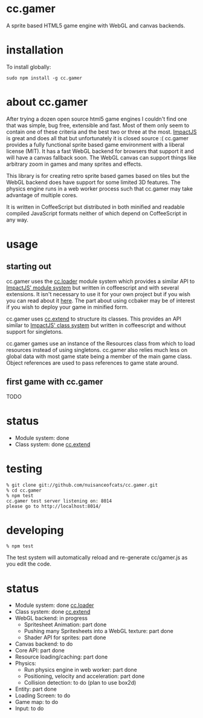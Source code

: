 # cc.gamer
A sprite based HTML5 game engine with WebGL and canvas backends.

# installation
To install globally:
```
sudo npm install -g cc.gamer
```

# about cc.gamer

After trying a dozen open source html5 game engines I couldn't find one that was simple, bug free, extensible and fast. Most of them only seem to contain one of these criteria and the best two or three at the most. [ImpactJS](http://impactjs.com/) is great and does all that but unfortunately it is closed source :( cc.gamer provides a fully functional sprite based game environment with a liberal license (MIT). It has a fast WebGL backend for browsers that support it and will have a canvas fallback soon. The WebGL canvas can support things like arbitrary zoom in games and many sprites and effects.

This library is for creating retro sprite based games based on tiles but the WebGL backend does have support for some limited 3D features. The physics engine runs in a web worker process such that cc.gamer may take advantage of multiple cores.

It is written in CoffeeScript but distributed in both minified and readable compiled JavaScript formats neither of which depend on CoffeeScript in any way.

# usage

## starting out

cc.gamer uses the [cc.loader](http://github.com/nuisanceofcats/cc.loader) module system which provides a similar API to [ImpactJS' module system](http://impactjs.com/) but written in coffeescript and with several extensions. It isn't necessary to use it for your own project but if you wish you can read about it [here](http://github.com/nuisanceofcats/cc.loader). The part about using ccbaker may be of interest if you wish to deploy your game in minified form.

cc.gamer uses [cc.extend](http://github.com/nuisanceofcats/cc.extend) to structure its classes. This provides an API similar to [ImpactJS' class system](http://impactjs.com/) but written in coffeescript and without support for singletons.

cc.gamer games use an instance of the Resources class from which to load resources instead of using singletons. cc.gamer also relies much less on global data with most game state being a member of the main game class. Object references are used to pass references to game state around.

## first game with cc.gamer

TODO

# status
* Module system: done
* Class system: done [cc.extend](http://github.com/nuisanceofcats/cc.extend)

# testing
```
% git clone git://github.com/nuisanceofcats/cc.gamer.git
% cd cc.gamer
% npm test
cc.gamer test server listening on: 8014
please go to http://localhost:8014/
```

# developing
```
% npm test
```

The test system will automatically reload and re-generate cc/gamer.js as you edit the code.

# status
* Module system: done [cc.loader](http://github.com/nuisanceofcats/cc.loader)
* Class system: done [cc.extend](http://github.com/nuisanceofcats/cc.extend)
* WebGL backend: in progress
    * Spritesheet Animation: part done
    * Pushing many Spritesheets into a WebGL texture: part done
    * Shader API for sprites: part done
* Canvas backend: to do
* Core API: part done
* Resource loading/caching: part done
* Physics:
    * Run physics engine in web worker: part done
    * Positioning, velocity and acceleration: part done
    * Collision detection: to do (plan to use box2d)
* Entity: part done
* Loading Screen: to do
* Game map: to do
* Input: to do
